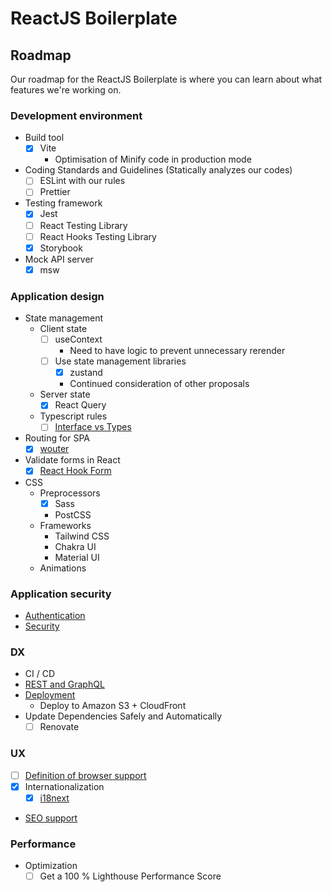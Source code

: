 # ReactJS Boilerplate

## Roadmap

Our roadmap for the ReactJS Boilerplate is where you can learn about what features we're working on.

### Development environment

- Build tool
  - [x] Vite
    - Optimisation of Minify code in production mode
- Coding Standards and Guidelines (Statically analyzes our codes)
  - [ ] ESLint with our rules
  - [ ] Prettier
- Testing framework
  - [x] Jest
  - [ ] React Testing Library
  - [ ] React Hooks Testing Library
  - [x] Storybook
- Mock API server
  - [x] msw

### Application design

- State management
  - Client state
    - [ ] useContext
      - Need to have logic to prevent unnecessary rerender
    - [ ] Use state management libraries
      - [x] zustand
      - Continued consideration of other proposals
  - Server state
    - [x] React Query
  - Typescript rules
    - [ ] [Interface vs Types](https://github.com/monstar-lab-oss/reactjs-boilerplate/discussions/20)
- Routing for SPA
  - [x] [wouter](https://github.com/molefrog/wouter)
- Validate forms in React
  - [x] [React Hook Form](https://react-hook-form.com)
- CSS
  - Preprocessors
    - [x] Sass
    - PostCSS
  - Frameworks
    - Tailwind CSS
    - Chakra UI
    - Material UI
  - Animations

### Application security

- [Authentication](https://github.com/monstar-lab-oss/reactjs-boilerplate/discussions/15)
- [Security](https://github.com/monstar-lab-oss/reactjs-boilerplate/discussions/9)

### DX

- CI / CD
- [REST and GraphQL](https://github.com/monstar-lab-oss/reactjs-boilerplate/discussions/14)
- [Deployment](https://github.com/monstar-lab-oss/reactjs-boilerplate/discussions/5)
  - Deploy to Amazon S3 + CloudFront
- Update Dependencies Safely and Automatically
  - [ ] Renovate

### UX

- [ ] [Definition of browser support](https://github.com/monstar-lab-oss/reactjs-boilerplate/discussions/2)
- [x] Internationalization
  - [x] [i18next](https://www.i18next.com/)
- [SEO support](https://github.com/monstar-lab-oss/reactjs-boilerplate/discussions/1)

### Performance

- Optimization
  - [ ] Get a 100 % Lighthouse Performance Score
